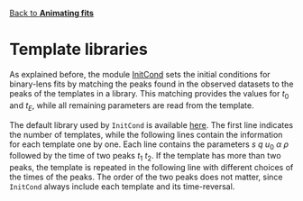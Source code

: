 [Back to **Animating fits**](Animation.md)

# Template libraries

As explained before, the module [InitCond](InitCond.md) sets the initial conditions for binary-lens fits by matching the peaks found in the observed datasets to the peaks of the templates in a library. This matching provides the values for $t_0$ and $t_E$, while all remaining parameters are read from the template.

The default library used by `InitCond` is available [here](/RTModel/data/TemplateLibrary.txt). The first line indicates the number of templates, while the following lines contain the information for each template one by one. Each line contains the parameters $s$ $q$ $u_0$ $\alpha$ $\rho$ followed by the time of two peaks $t_1$ $t_2$. If the template has more than two peaks, the template is repeated in the following line with different choices of the times of the peaks. The order of the two peaks does not matter, since `InitCond` always include each template and its time-reversal.
